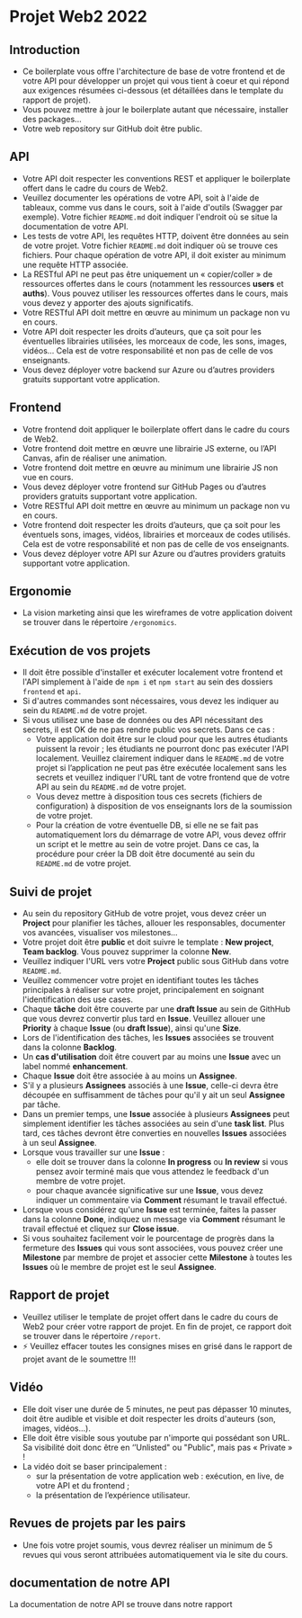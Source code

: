# Projet Web2 2022
## Introduction
- Ce boilerplate vous offre l'architecture de base de votre frontend et de votre API pour développer un projet qui vous tient à coeur et qui répond aux exigences résumées ci-dessous (et détaillées dans le template du rapport de projet). 
- Vous pouvez mettre à jour le boilerplate autant que nécessaire, installer des packages...
- Votre web repository sur GitHub doit être public.

## API
- Votre API doit respecter les conventions REST et appliquer le boilerplate offert dans le cadre du cours de Web2.
- Veuillez documenter les opérations de votre API, soit à l'aide de tableaux, comme vus dans le cours, soit à l'aide d'outils (Swagger par exemple). Votre fichier `README.md` doit indiquer l'endroit où se situe la documentation de votre API.
- Les tests de votre API, les requêtes HTTP, doivent être données au sein de votre projet. Votre fichier `README.md` doit indiquer où se trouve ces fichiers. Pour chaque opération de votre API, il doit exister au minimum une requête HTTP associée.
- La RESTful API ne peut pas être uniquement un « copier/coller » de ressources offertes dans le cours (notamment les ressources **users** et **auths**). Vous pouvez utiliser les ressources offertes dans le cours, mais vous devez y apporter des ajouts significatifs.
- Votre RESTful API doit mettre en œuvre au minimum un package non vu en cours.
- Votre API doit respecter les droits d’auteurs, que ça soit pour les éventuelles librairies utilisées, les morceaux de code, les sons, images, vidéos… Cela est de votre responsabilité et non pas de celle de vos enseignants.
- Vous devez déployer votre backend sur Azure ou d’autres providers gratuits supportant votre application.

## Frontend
- Votre frontend doit appliquer le boilerplate offert dans le cadre du cours de Web2.
- Votre frontend doit mettre en œuvre une librairie JS externe, ou l’API Canvas, afin de réaliser une animation.
- Votre frontend doit mettre en œuvre au minimum une librairie JS non vue en cours.
- Vous devez déployer votre frontend sur GitHub Pages ou d’autres providers gratuits supportant votre application.
- Votre RESTful API doit mettre en œuvre au minimum un package non vu en cours.
- Votre frontend doit respecter les droits d’auteurs, que ça soit pour les éventuels sons, images, vidéos, librairies et morceaux de codes utilisés. Cela est de votre responsabilité et non pas de celle de vos enseignants.
- Vous devez déployer votre API sur Azure ou d’autres providers gratuits supportant votre application.

## Ergonomie
- La vision marketing ainsi que les wireframes de votre application doivent se trouver dans le répertoire `/ergonomics`.

## Exécution de vos projets
- Il doit être possible d'installer et exécuter localement votre frontend et l'API simplement à l'aide de `npm i` et `npm start` au sein des dossiers `frontend` et `api`. 
- Si d'autres commandes sont nécessaires, vous devez les indiquer au sein du `README.md` de votre projet.
- Si vous utilisez une base de données ou des API nécessitant des secrets, il est OK de ne pas rendre public vos secrets. Dans ce cas :
    - Votre application doit être sur le cloud pour que les autres étudiants puissent la revoir ; les étudiants ne pourront donc pas exécuter l'API localement. Veuillez clairement indiquer dans le `README.md` de votre projet si l’application ne peut pas être exécutée localement sans les secrets et veuillez indiquer l'URL tant de votre frontend que de votre API au sein du `README.md` de votre projet.
    - Vous devez mettre à disposition tous ces secrets (fichiers de configuration) à disposition de vos enseignants lors de la soumission de votre projet.
    - Pour la création de votre éventuelle DB, si elle ne se fait pas automatiquement lors du démarrage de votre API, vous devez offrir un script et le mettre au sein de votre projet. Dans ce cas, la procédure pour créer la DB doit être documenté au sein du `README.md` de votre projet.

## Suivi de projet
- Au sein du repository GitHub de votre projet, vous devez créer un **Project** pour planifier les tâches, allouer les responsables, documenter vos avancées, visualiser vos milestones...
- Votre projet doit être **public** et doit suivre le template : **New project**, **Team backlog**. Vous pouvez supprimer la colonne **New**.
- Veuillez indiquer l'URL vers votre **Project** public sous GitHub dans votre `README.md`.
- Veuillez commencer votre projet en identifiant toutes les tâches principales à réaliser sur votre projet, principalement en soignant l'identification des use cases. 
- Chaque **tâche** doit être couverte par une **draft Issue** au sein de GithHub que vous devrez convertir plus tard en **Issue**. Veuillez allouer une **Priority** à chaque **Issue** (ou **draft Issue**), ainsi qu'une **Size**. 
- Lors de l'identification des tâches, les **Issues** associées se trouvent dans la colonne **Backlog**.
- Un **cas d'utilisation** doit être couvert par au moins une **Issue** avec un label nommé **enhancement**.
- Chaque **Issue** doit être associée à au moins un **Assignee**.
- S'il y a plusieurs **Assignees** associés à une **Issue**, celle-ci devra être découpée en suffisamment de tâches pour qu'il y ait un seul **Assignee** par tâche.
- Dans un premier temps, une **Issue** associée à plusieurs **Assignees** peut simplement identifier les tâches associées au sein d'une **task list**. Plus tard, ces tâches devront être converties en nouvelles **Issues** associées à un seul **Assignee**.
- Lorsque vous travailler sur une **Issue** :
    - elle doit se trouver dans la colonne **In progress** ou **In review** si vous pensez avoir terminé mais que vous attendez le feedback d'un membre de votre projet.
    - pour chaque avancée significative sur une **Issue**, vous devez indiquer un commentaire via **Comment** résumant le travail effectué.
- Lorsque vous considérez qu'une **Issue** est terminée, faites la passer dans la colonne **Done**, indiquez un message via **Comment** résumant le travail effectué et cliquez sur **Close issue**.
- Si vous souhaitez facilement voir le pourcentage de progrès dans la fermeture des **Issues** qui vous sont associées, vous pouvez créer une **Milestone** par membre de projet et associer cette **Milestone** à toutes les **Issues** où le membre de projet est le seul **Assignee**.

## Rapport de projet
- Veuillez utiliser le template de projet offert dans le cadre du cours de Web2 pour créer votre rapport de projet. En fin de projet, ce rapport doit se trouver dans le répertoire `/report`.
- ⚡ Veuillez effacer toutes les consignes mises en grisé dans le rapport de projet avant de le soumettre !!!

## Vidéo
- Elle doit viser une durée de 5 minutes, ne peut pas dépasser 10 minutes, doit être audible et visible et doit respecter les droits d'auteurs (son, images, vidéos...).
- Elle doit être visible sous youtube par n'importe qui possédant son URL. Sa visibilité doit donc être en ‘’Unlisted" ou "Public", mais pas « Private » !
- La vidéo doit se baser principalement :
    - sur la présentation de votre application web : exécution, en live, de votre API et du frontend ;
    - la présentation de l’expérience utilisateur.

## Revues de projets par les pairs
- Une fois votre projet soumis, vous devrez réaliser un minimum de 5 revues qui vous seront attribuées automatiquement via le site du cours.


## documentation de notre API
La documentation de notre API se trouve dans notre rapport